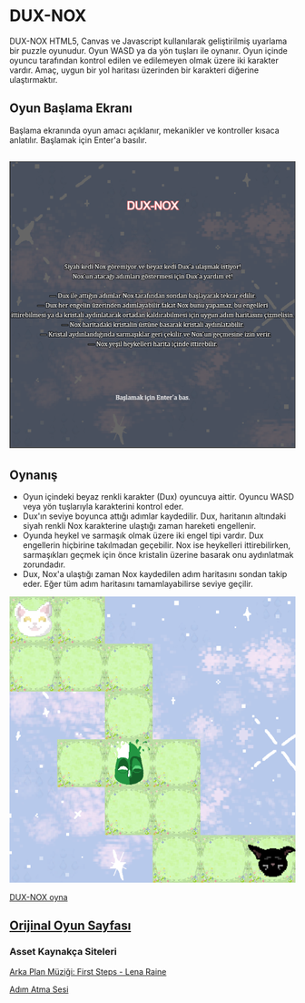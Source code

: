# DUX-NOX
DUX-NOX HTML5, Canvas ve Javascript kullanılarak geliştirilmiş uyarlama bir puzzle oyunudur. Oyun WASD ya da yön tuşları ile oynanır. Oyun içinde oyuncu tarafından kontrol edilen ve edilemeyen olmak üzere iki karakter vardır. Amaç, uygun bir yol haritası üzerinden bir karakteri diğerine ulaştırmaktır.
## Oyun Başlama Ekranı
Başlama ekranında oyun amacı açıklanır, mekanikler ve kontroller kısaca anlatılır. Başlamak için Enter'a basılır.

![Başlama Ekranı](images/baslatma-ekrani.png)
----
## Oynanış
- Oyun içindeki beyaz renkli karakter (Dux) oyuncuya aittir. Oyuncu WASD veya yön tuşlarıyla karakterini kontrol eder.
- Dux'ın seviye boyunca attığı adımlar kaydedilir. Dux, haritanın altındaki siyah renkli Nox karakterine ulaştığı zaman hareketi engellenir.
- Oyunda heykel ve sarmaşık olmak üzere iki engel tipi vardır. Dux engellerin hiçbirine takılmadan geçebilir. Nox ise heykelleri ittirebilirken, sarmaşıkları geçmek için önce kristalin üzerine basarak onu aydınlatmak zorundadır.
- Dux, Nox'a ulaştığı zaman Nox kaydedilen adım haritasını sondan takip eder. Eğer tüm adım haritasını tamamlayabilirse seviye geçilir.

![Oyun ekranı](images/oyun-ekrani.png)

[DUX-NOX oyna](https://ecemino.github.io/my-game/)

[Orijinal Oyun Sayfası](https://elvinlc.itch.io/dux-nox)
---
### Asset Kaynakça Siteleri
[Arka Plan Müziği: First Steps - Lena Raine](https://archive.org/download/official-celeste-original-soundtrack-06-checking-in)

[Adım Atma Sesi](https://soundeffectgenerator.org/en/sound-effects/hop-sound-effect)
